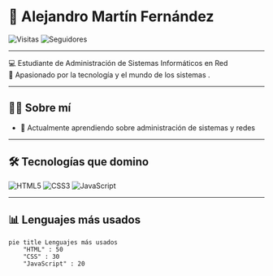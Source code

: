 # 👋 Alejandro Martín Fernández

![Visitas](https://komarev.com/ghpvc/?username=AlejandroMF&label=Visitas%20al%20perfil&color=0e75b6&style=flat)
![Seguidores](https://img.shields.io/github/followers/AlejandroMF?label=Seguidores&style=social)


---

💻  Estudiante de Administración de Sistemas Informáticos en Red  
🚀 Apasionado por la tecnología y el mundo de los sistemas .  

---

## 🧑‍💻 Sobre mí
- 🌱 Actualmente aprendiendo sobre administración de sistemas y redes  


---

## 🛠️ Tecnologías que domino

![HTML5](https://img.shields.io/badge/HTML5-E34F26?style=for-the-badge&logo=html5&logoColor=white)
![CSS3](https://img.shields.io/badge/CSS3-1572B6?style=for-the-badge&logo=css3&logoColor=white)
![JavaScript](https://img.shields.io/badge/JavaScript-F7DF1E?style=for-the-badge&logo=javascript&logoColor=black)

---

## 📊 Lenguajes más usados

```mermaid
pie title Lenguajes más usados
    "HTML" : 50
    "CSS" : 30
    "JavaScript" : 20



